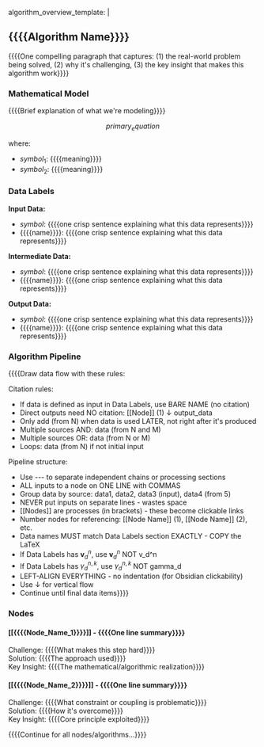algorithm_overview_template: |
  ## {{{{Algorithm Name}}}}
  
  {{{{One compelling paragraph that captures: (1) the real-world problem being solved, (2) why it's challenging, (3) the key insight that makes this algorithm work}}}}
  
  ### Mathematical Model
  {{{{Brief explanation of what we're modeling}}}}
  
  $$
  {{{{primary_equation}}}}
  $$
  
  where:
  - ${{{{symbol_1}}}}$: {{{{meaning}}}}
  - ${{{{symbol_2}}}}$: {{{{meaning}}}}
  
  ### Data Labels
  
  **Input Data:**
  - ${{{{symbol}}}}$: {{{{one crisp sentence explaining what this data represents}}}}
  - {{{{name}}}}: {{{{one crisp sentence explaining what this data represents}}}}
  
  **Intermediate Data:**
  - ${{{{symbol}}}}$: {{{{one crisp sentence explaining what this data represents}}}}
  - {{{{name}}}}: {{{{one crisp sentence explaining what this data represents}}}}
  
  **Output Data:**
  - ${{{{symbol}}}}$: {{{{one crisp sentence explaining what this data represents}}}}
  - {{{{name}}}}: {{{{one crisp sentence explaining what this data represents}}}}
  
  ### Algorithm Pipeline
  
  {{{{Draw data flow with these rules:
  
  Citation rules:
  - If data is defined as input in Data Labels, use BARE NAME (no citation)
  - Direct outputs need NO citation: [[Node]] (1) ↓ output_data
  - Only add (from N) when data is used LATER, not right after it's produced
  - Multiple sources AND: data (from N and M)
  - Multiple sources OR: data (from N or M)
  - Loops: data (from N) if not initial input
  
  Pipeline structure:
  - Use --- to separate independent chains or processing sections
  - ALL inputs to a node on ONE LINE with COMMAS
  - Group data by source: data1, data2, data3 (input), data4 (from 5)
  - NEVER put inputs on separate lines - wastes space
  - [[Nodes]] are processes (in brackets) - these become clickable links
  - Number nodes for referencing: [[Node Name]] (1), [[Node Name]] (2), etc.
  - Data names MUST match Data Labels section EXACTLY - COPY the LaTeX
  - If Data Labels has $\mathbf{{{{v}}}}_d^n$, use $\mathbf{{{{v}}}}_d^n$ NOT v_d^n
  - If Data Labels has $\gamma_d^{{{{n,k}}}}$, use $\gamma_d^{{{{n,k}}}}$ NOT gamma_d
  - LEFT-ALIGN EVERYTHING - no indentation (for Obsidian clickability)
  - Use ↓ for vertical flow
  - Continue until final data items}}}}
  
  
  ### Nodes
  
  #### [[{{{{Node_Name_1}}}}]] - {{{{One line summary}}}}
  Challenge: {{{{What makes this step hard}}}}  
  Solution: {{{{The approach used}}}}  
  Key Insight: {{{{The mathematical/algorithmic realization}}}}
  
  #### [[{{{{Node_Name_2}}}}]] - {{{{One line summary}}}}
  Challenge: {{{{What constraint or coupling is problematic}}}}  
  Solution: {{{{How it's overcome}}}}  
  Key Insight: {{{{Core principle exploited}}}}
  
  {{{{Continue for all nodes/algorithms...}}}}